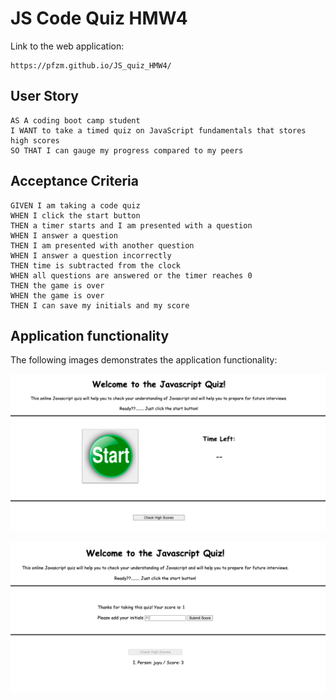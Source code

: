 # JS Code Quiz HMW4

Link to the web application:

```
https://pfzm.github.io/JS_quiz_HMW4/
```

## User Story

```
AS A coding boot camp student
I WANT to take a timed quiz on JavaScript fundamentals that stores high scores
SO THAT I can gauge my progress compared to my peers
```

## Acceptance Criteria

```
GIVEN I am taking a code quiz
WHEN I click the start button
THEN a timer starts and I am presented with a question
WHEN I answer a question
THEN I am presented with another question
WHEN I answer a question incorrectly
THEN time is subtracted from the clock
WHEN all questions are answered or the timer reaches 0
THEN the game is over
WHEN the game is over
THEN I can save my initials and my score
```

## Application functionality

The following images demonstrates the application functionality:

![A user is presented with a button to start the quiz and a button to check the scores.](./Assets/Images/JSquizinitial.png)

![When the user finish all the questions, score is shown and app ask to submit the intials. When score button is clicked the list of storged scores appear](./Assets/Images/JSquizfinal.png)
